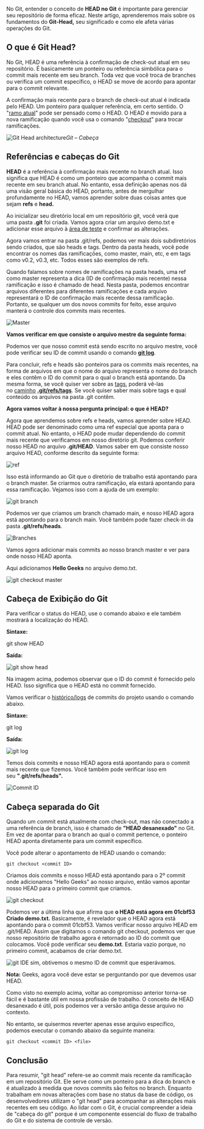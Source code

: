 No Git, entender o conceito de **HEAD no Git** é importante para gerenciar seu repositório de forma eficaz. Neste artigo, aprenderemos mais sobre os fundamentos do **Git-Head,** seu significado e como ele afeta várias operações do Git.

## O que é Git Head?

No Git, HEAD é uma referência à confirmação de check-out atual em seu repositório. É basicamente um ponteiro ou referência simbólica para o commit mais recente em seu branch. Toda vez que você troca de branches ou verifica um commit específico, o HEAD se move de acordo para apontar para o commit relevante.

A confirmação mais recente para o branch de check-out atual é indicada pelo HEAD. Um ponteiro para qualquer referência, em certo sentido. O "[ramo atual](https://www.geeksforgeeks.org/introduction-to-git-branch/)" pode ser pensado como o HEAD. O HEAD é movido para a nova ramificação quando você usa o comando "[checkout](https://www.geeksforgeeks.org/git-checkout-and-merge/)" para trocar ramificações.

![Git Head architecture](https://media.geeksforgeeks.org/wp-content/uploads/20230504180513/git-head-architecture.webp)_Git – Cabeça_

## Referências e cabeças do Git

**HEAD** é a referência à confirmação mais recente no branch atual. Isso significa que HEAD é como um ponteiro que acompanha o commit mais recente em seu branch atual. No entanto, essa definição apenas nos dá uma visão geral básica do HEAD, portanto, antes de mergulhar profundamente no HEAD, vamos aprender sobre duas coisas antes que sejam **refs** e **head.**

Ao inicializar seu diretório local em um repositório git, você verá que uma pasta **.git** foi criada. Vamos agora criar um arquivo demo.txt e adicionar esse arquivo à [área de teste](https://www.geeksforgeeks.org/staging-in-git/) e confirmar as alterações.

Agora vamos entrar na pasta .git/refs, podemos ver mais dois subdiretórios sendo criados, que são heads e tags. Dentro da pasta heads, você pode encontrar os nomes das ramificações, como master, main, etc, e em tags como v0.2, v0.3, etc. Todos esses são exemplos de refs.

Quando falamos sobre nomes de ramificações na pasta heads, uma ref como master representa a dica (ID de confirmação mais recente) nessa ramificação e isso é chamado de head. Nesta pasta, podemos encontrar arquivos diferentes para diferentes ramificações e cada arquivo representará o ID de confirmação mais recente dessa ramificação. Portanto, se qualquer um dos novos commits for feito, esse arquivo manterá o controle dos commits mais recentes.

![Master](https://media.geeksforgeeks.org/wp-content/uploads/20220201171912/gfg1.png) 

**Vamos verificar em que consiste o arquivo mestre da seguinte forma:**

Podemos ver que nosso commit está sendo escrito no arquivo mestre, você pode verificar seu ID de commit usando o comando **[git log](https://www.geeksforgeeks.org/how-to-check-git-logs/)**.

Para concluir, refs e heads são ponteiros para os commits mais recentes, na forma de arquivos em que o nome do arquivo representa o nome do branch e eles contêm o ID do commit para o qual o branch está apontando. Da mesma forma, se você quiser ver sobre as [tags](https://www.geeksforgeeks.org/using-tags-in-git/), poderá vê-las no [caminho](https://www.geeksforgeeks.org/using-tags-in-git/) **[.git/refs/tags](https://www.geeksforgeeks.org/using-tags-in-git/)**. Se você quiser saber mais sobre tags e qual conteúdo os arquivos na pasta .git contêm.

**Agora vamos voltar à nossa pergunta principal: o que é HEAD?**

Agora que aprendemos sobre refs e heads, vamos aprender sobre HEAD. HEAD pode ser denominado como uma ref especial que aponta para o commit atual. No entanto, o HEAD pode mudar dependendo do commit mais recente que verificamos em nosso diretório git. Podemos conferir nosso HEAD no arquivo **.git/HEAD**. Vamos saber em que consiste nosso arquivo HEAD, conforme descrito da seguinte forma:

![ref](https://media.geeksforgeeks.org/wp-content/uploads/20220201182251/gfg3.png) 

Isso está informando ao Git que o diretório de trabalho está apontando para o branch master. Se criarmos outra ramificação, ela estará apontando para essa ramificação. Vejamos isso com a ajuda de um exemplo:

![git branch](https://media.geeksforgeeks.org/wp-content/uploads/20220201182720/gfg4.png) 

Podemos ver que criamos um branch chamado main, e nosso HEAD agora está apontando para o branch main. Você também pode fazer check-in da pasta **.git/refs/heads**.

![Branches](https://media.geeksforgeeks.org/wp-content/uploads/20220201184505/GFG7.png) 

Vamos agora adicionar mais commits ao nosso branch master e ver para onde nosso HEAD aponta.

Aqui adicionamos **Hello Geeks** no arquivo demo.txt.

![git checkout master](https://media.geeksforgeeks.org/wp-content/uploads/20220201183222/gfg5.png) 

## Cabeça de Exibição do Git

Para verificar o status do HEAD, use o comando abaixo e ele também mostrará a localização do HEAD.

**Sintaxe:**

git show HEAD

**Saída:**

![git show head](https://media.geeksforgeeks.org/wp-content/uploads/20230503150448/7mxx2xqw.webp) 

Na imagem acima, podemos observar que o ID do commit é fornecido pelo HEAD. Isso significa que o HEAD está no commit fornecido.

Vamos verificar o [histórico/logs](https://www.geeksforgeeks.org/how-to-check-git-logs/) de commits do projeto usando o comando abaixo.

**Sintaxe:**

git log 

**Saída:**

![git log](https://media.geeksforgeeks.org/wp-content/uploads/20230503150312/yu9hkc25.webp) 

Temos dois commits e nosso HEAD agora está apontando para o commit mais recente que fizemos. Você também pode verificar isso em seu **"**.**git/refs/heads".**

![Commit ID](https://media.geeksforgeeks.org/wp-content/uploads/20220201184726/gfg8.png) 

## Cabeça separada do Git

Quando um commit está atualmente com check-out, mas não conectado a uma referência de branch, isso é chamado de **"HEAD desanexado"** no Git. Em vez de apontar para o branch ao qual o commit pertence, o ponteiro HEAD aponta diretamente para um commit específico.

Você pode alterar o apontamento de HEAD usando o comando:

```
git checkout <commit ID>
```

Criamos dois commits e nosso HEAD está apontando para o 2º commit onde adicionamos "Hello Geeks" ao nosso arquivo, então vamos apontar nosso HEAD para o primeiro commit que criamos.

![git checkout](https://media.geeksforgeeks.org/wp-content/uploads/20220201185419/gfg9.png) 

Podemos ver a última linha que afirma que **o HEAD está agora em 01cbf53 Criado demo.txt.** Basicamente, é revelador que o HEAD agora está apontando para o commit 01cbf53. Vamos verificar nosso arquivo HEAD em .git/HEAD. Assim que digitamos o comando git checkout, podemos ver que nosso repositório de trabalho agora é retornado ao ID do commit que colocamos. Você pode verificar seu **demo.txt**. Estaria vazio porque, no primeiro commit, acabamos de criar demo.txt.

![git ID](https://media.geeksforgeeks.org/wp-content/uploads/20220201185701/gfg10.png)E sim, obtivemos o mesmo ID de commit que esperávamos.

**Nota:** Geeks, agora você deve estar se perguntando por que devemos usar HEAD.

Como visto no exemplo acima, voltar ao compromisso anterior torna-se fácil e é bastante útil em nossa profissão de trabalho. O conceito de HEAD desanexado é útil, pois podemos ver a versão antiga desse arquivo no contexto.

No entanto, se quisermos reverter apenas esse arquivo específico, podemos executar o comando abaixo da seguinte maneira:

```
git checkout <commit ID> <file>
```

## Conclusão

Para resumir, "git head" refere-se ao commit mais recente da ramificação em um repositório Git. Ele serve como um ponteiro para a dica do branch e é atualizado à medida que novos commits são feitos no branch. Enquanto trabalham em novas alterações com base no status da base de código, os desenvolvedores utilizam o "git head" para acompanhar as alterações mais recentes em seu código. Ao lidar com o Git, é crucial compreender a ideia de "cabeça do git" porque é um componente essencial do fluxo de trabalho do Git e do sistema de controle de versão.

